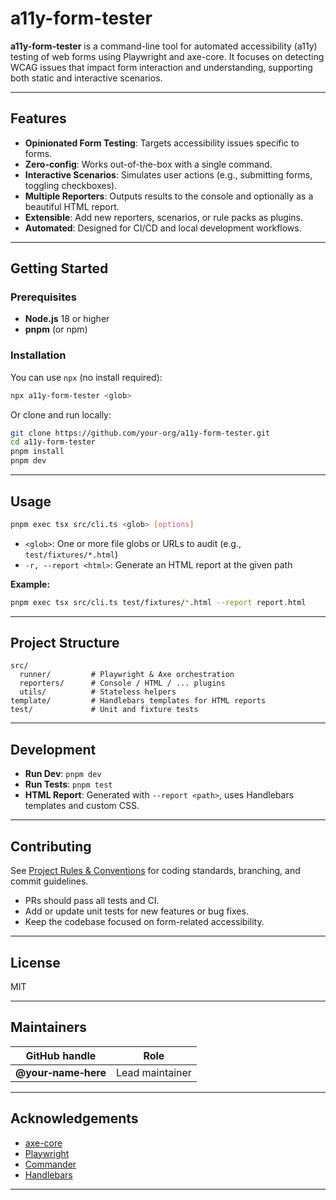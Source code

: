 # a11y-form-tester

**a11y-form-tester** is a command-line tool for automated accessibility (a11y) testing of web forms using Playwright and axe-core. It focuses on detecting WCAG issues that impact form interaction and understanding, supporting both static and interactive scenarios.

---

## Features

- **Opinionated Form Testing**: Targets accessibility issues specific to forms.
- **Zero-config**: Works out-of-the-box with a single command.
- **Interactive Scenarios**: Simulates user actions (e.g., submitting forms, toggling checkboxes).
- **Multiple Reporters**: Outputs results to the console and optionally as a beautiful HTML report.
- **Extensible**: Add new reporters, scenarios, or rule packs as plugins.
- **Automated**: Designed for CI/CD and local development workflows.

---

## Getting Started

### Prerequisites

- **Node.js** 18 or higher
- **pnpm** (or npm)

### Installation

You can use `npx` (no install required):

```sh
npx a11y-form-tester <glob>
```

Or clone and run locally:

```sh
git clone https://github.com/your-org/a11y-form-tester.git
cd a11y-form-tester
pnpm install
pnpm dev
```

---

## Usage

```sh
pnpm exec tsx src/cli.ts <glob> [options]
```

- `<glob>`: One or more file globs or URLs to audit (e.g., `test/fixtures/*.html`)
- `-r, --report <html>`: Generate an HTML report at the given path

**Example:**

```sh
pnpm exec tsx src/cli.ts test/fixtures/*.html --report report.html
```

---

## Project Structure

```
src/
  runner/         # Playwright & Axe orchestration
  reporters/      # Console / HTML / ... plugins
  utils/          # Stateless helpers
template/         # Handlebars templates for HTML reports
test/             # Unit and fixture tests
```

---

## Development

- **Run Dev**: `pnpm dev`
- **Run Tests**: `pnpm test`
- **HTML Report**: Generated with `--report <path>`, uses Handlebars templates and custom CSS.

---

## Contributing

See [Project Rules & Conventions](./Project%20Rules%20%26%20Conventions.md) for coding standards, branching, and commit guidelines.

- PRs should pass all tests and CI.
- Add or update unit tests for new features or bug fixes.
- Keep the codebase focused on form-related accessibility.

---

## License

MIT

---

## Maintainers

| GitHub handle       | Role            |
| ------------------- | --------------- |
| **@your‑name‑here** | Lead maintainer |

---

## Acknowledgements

- [axe-core](https://github.com/dequelabs/axe-core)
- [Playwright](https://github.com/microsoft/playwright)
- [Commander](https://github.com/tj/commander.js)
- [Handlebars](https://handlebarsjs.com/)

---
